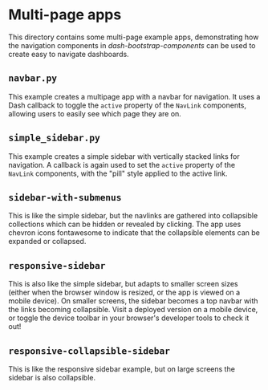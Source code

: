 # Multi-page apps

This directory contains some multi-page example apps, demonstrating how the
navigation components in *dash-bootstrap-components* can be used to create easy
to navigate dashboards.

## `navbar.py`

This example creates a multipage app with a navbar for navigation. It uses a
Dash callback to toggle the `active` property of the `NavLink` components,
allowing users to easily see which page they are on.

## `simple_sidebar.py`

This example creates a simple sidebar with vertically stacked links for
navigation. A callback is again used to set the `active` property of the
`NavLink` components, with the "pill" style applied to the active link.

## `sidebar-with-submenus`

This is like the simple sidebar, but the navlinks are gathered into collapsible
collections which can be hidden or revealed by clicking. The app uses chevron
icons fontawesome to indicate that the collapsible elements can be expanded or
collapsed.

## `responsive-sidebar`

This is also like the simple sidebar, but adapts to smaller screen sizes
(either when the browser window is resized, or the app is viewed on a mobile
device). On smaller screens, the sidebar becomes a top navbar with the links
becoming collapsible. Visit a deployed version on a mobile device, or toggle
the device toolbar in your browser's developer tools to check it out!

## `responsive-collapsible-sidebar`

This is like the responsive sidebar example, but on large screens the sidebar
is also collapsible.
